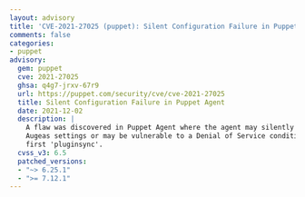 ```yaml
---
layout: advisory
title: 'CVE-2021-27025 (puppet): Silent Configuration Failure in Puppet Agent'
comments: false
categories:
- puppet
advisory:
  gem: puppet
  cve: 2021-27025
  ghsa: q4g7-jrxv-67r9
  url: https://puppet.com/security/cve/cve-2021-27025
  title: Silent Configuration Failure in Puppet Agent
  date: 2021-12-02
  description: |
    A flaw was discovered in Puppet Agent where the agent may silently ignore
    Augeas settings or may be vulnerable to a Denial of Service condition prior to the
    first 'pluginsync'.
  cvss_v3: 6.5
  patched_versions:
  - "~> 6.25.1"
  - ">= 7.12.1"
---
```

